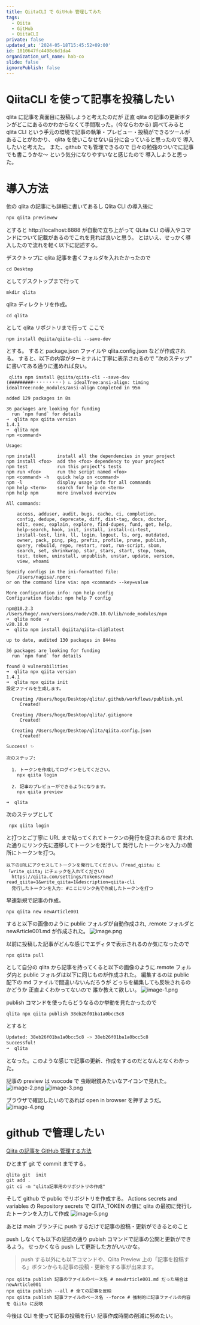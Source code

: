 ```yaml
---
title: QiitaCLI で GitHub 管理してみた
tags:
  - Qiita
  - GitHub
  - QiitaCLI
private: false
updated_at: '2024-05-18T15:45:52+09:00'
id: 1810647fc4498c6d1da4
organization_url_name: hab-co
slide: false
ignorePublish: false
---
```


# QiitaCLI を使って記事を投稿したい

qlita に記事を真面目に投稿しようと考えたのだが
正直 qlita の記事の更新ボタンがどこにあるのかわからなくて手間取った。(今ならわかる)
調べてみると qlita CLI という手元の環境で記事の執筆・プレビュー・投稿ができるツールがあることがわかり、
qlita を使いこなせない自分に合っていると思ったので
導入したいと考えた。
また、github でも管理できるので
日々の勉強のついでに記事でも書こうかな〜
という気分になりやすいなと感じたので
導入しようと思った。

# 導入方法

他の qlita の記事にも詳細に書いてあるし
Qlita CLI の導入後に

```sh
npx qiita previewew
```

とすると http://localhost:8888 が自動で立ち上がって
QLita CLI の導入やコマンドについて記載があるのでこれを見れば良いと思う。
とはいえ、せっかく導入したので流れを軽く以下に記述する。

デスクトップに qlita 記事を書くフォルダを入れたかったので

```
cd Desktop
```

としてデスクトップまで行って

```
mkdir qlita
```

qlita ディレクトリを作成。

```
cd qlita
```

として qlita リポジトリまで行って
ここで

```
npm install @qiita/qiita-cli --save-dev
```

とする。
すると package.json ファイルや qlita.config.json などが作成される。
すると、以下の内容がターミナルに丁寧に表示されるので
"次のステップ" に書いてある通りに進めれば良い。

```
 qlita npm install @qiita/qiita-cli --save-dev
(#########⠂⠂⠂⠂⠂⠂⠂⠂⠂) ⠦ idealTree:ansi-align: timing idealTree:node_modules/ansi-align Completed in 95m

added 129 packages in 8s

36 packages are looking for funding
  run `npm fund` for details
➜  qlita npx qiita version
1.4.1
➜  qlita npm
npm <command>

Usage:

npm install        install all the dependencies in your project
npm install <foo>  add the <foo> dependency to your project
npm test           run this project's tests
npm run <foo>      run the script named <foo>
npm <command> -h   quick help on <command>
npm -l             display usage info for all commands
npm help <term>    search for help on <term>
npm help npm       more involved overview

All commands:

    access, adduser, audit, bugs, cache, ci, completion,
    config, dedupe, deprecate, diff, dist-tag, docs, doctor,
    edit, exec, explain, explore, find-dupes, fund, get, help,
    help-search, hook, init, install, install-ci-test,
    install-test, link, ll, login, logout, ls, org, outdated,
    owner, pack, ping, pkg, prefix, profile, prune, publish,
    query, rebuild, repo, restart, root, run-script, sbom,
    search, set, shrinkwrap, star, stars, start, stop, team,
    test, token, uninstall, unpublish, unstar, update, version,
    view, whoami

Specify configs in the ini-formatted file:
    /Users/nagisa/.npmrc
or on the command line via: npm <command> --key=value

More configuration info: npm help config
Configuration fields: npm help 7 config

npm@10.2.3 /Users/hoge/.nvm/versions/node/v20.10.0/lib/node_modules/npm
➜  qlita node -v
v20.10.0
➜  qlita npm install @qiita/qiita-cli@latest

up to date, audited 130 packages in 844ms

36 packages are looking for funding
  run `npm fund` for details

found 0 vulnerabilities
➜  qlita npx qiita version
1.4.1
➜  qlita npx qiita init
設定ファイルを生成します。

  Creating /Users/hoge/Desktop/qlita/.github/workflows/publish.yml
     Created!

  Creating /Users/hoge/Desktop/qlita/.gitignore
     Created!

  Creating /Users/hoge/Desktop/qlita/qiita.config.json
     Created!

Success! ✨

次のステップ:

  1. トークンを作成してログインをしてください。
    npx qiita login

  2. 記事のプレビューができるようになります。
    npx qiita preview

➜  qlita
```

次のステップとして

```
 npx qiita login
```

と打つとご丁寧に URL まで貼ってくれてトークンの発行を促されるので
言われた通りにリンク先に遷移してトークンを発行して
発行したトークンを入力:の箇所にトークンを打つ。

```
以下のURLにアクセスしてトークンを発行してください。（「read_qiita」と「write_qiita」にチェックを入れてください）
  https://qiita.com/settings/tokens/new?read_qiita=1&write_qiita=1&description=qiita-cli
  発行したトークンを入力: #ここにリンク先で作成したトークンを打つ
```

早速新規で記事の作成。

```
npx qiita new newArticle001
```

すると以下の画像のように public フォルダが自動作成され,
.remote フォルダと newArticle001.md が作成された。
![image.png](https://qiita-image-store.s3.ap-northeast-1.amazonaws.com/0/3550857/daa3a193-b69d-ce39-f238-64d939340831.png)

以前に投稿した記事がどんな感じでエディタで表示されるのか気になったので

```
npx qiita pull
```

として自分の qlita から記事を持ってくると以下の画像のように.remote フォルダ内と public フォルダは以下に同じものが作成された。
編集するのは public 配下の md ファイルで間違いないんだろうが
どっちを編集しても反映されるのかどうか
正直よくわかってないので
誰か教えて欲しい。
![image-1.png](https://qiita-image-store.s3.ap-northeast-1.amazonaws.com/0/3550857/e52498c5-80cb-fca3-2445-0c96c6bc3d1e.png)

publish コマンドを使ったらどうなるのか挙動を見たかったので

```
qlita npx qiita publish 38eb26f01ba1a0bcc5c8
```

とすると

```sh
Updated: 38eb26f01ba1a0bcc5c8 -> 38eb26f01ba1a0bcc5c8
Successful!
➜  qlita
```

となった。このような感じで記事の更新、作成をするのだとなんとなくわかった。

記事の preview は vsocode で
虫眼眼鏡みたいなアイコンで見れた。
![image-2.png](https://qiita-image-store.s3.ap-northeast-1.amazonaws.com/0/3550857/b6ad138d-53c1-c4b0-ce46-504c21f73205.png)
![image-3.png](https://qiita-image-store.s3.ap-northeast-1.amazonaws.com/0/3550857/c0a6977e-aa9f-85f2-f4ba-684bd712fe44.png)

ブラウザで確認したいのであれば
open in browser を押すようだ。
![image-4.png](https://qiita-image-store.s3.ap-northeast-1.amazonaws.com/0/3550857/8dc8f42b-8a34-8803-ced3-ac8498580bb7.png)

# github で管理したい

[ Qiita の記事を GitHub 管理する方法](https://qiita.com/ryocha12/items/e412306f9e8339d7cffe)

ひとまず git で commit までする。

```
qlita git  init
git add .
git ci -m "qlita記事用のリポジトリの作成"

```

そして github で public でリポジトリを作成する。
Actions secrets and variables の Repository secrets で
QIITA_TOKEN の値に qlita の最初に発行したトークンを入力して作成
![image-5.png](https://qiita-image-store.s3.ap-northeast-1.amazonaws.com/0/3550857/098e8b41-5b1a-5bf6-92e7-3a2123189fec.png)

あとは main ブランチに push するだけで記事の投稿・更新ができるとのこと

push しなくても以下の記述の通り pubish コマンドで記事の公開と更新ができるよう。
せっかくなら push して更新した方がいいかな。

> push する以外にも以下コマンドや、Qiita Preview 上の「記事を投稿す る」ボタンからも記事の投稿・更新をする事が出来ます。

```
npx qiita publish 記事のファイルのベース名 # newArticle001.md だった場合は newArticle001
npx qiita publish --all # 全ての記事を反映
npx qiita publish 記事ファイルのベース名 --force # 強制的に記事ファイルの内容を Qiita に反映
```

今後は CLI を使って記事の投稿を行い
記事作成時間の削減に努めたい。
